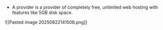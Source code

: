 - A provider is a provider of completely  free, unlimited web hosting with features like 5GB disk space.

![[Pasted image 20250822141508.png]]
